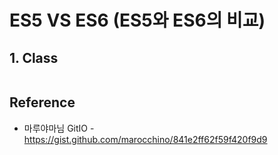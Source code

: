 # ES5 VS ES6 (ES5와 ES6의 비교)

## 1. Class

```JS

```

## Reference
* 마루야마님 GitIO - https://gist.github.com/marocchino/841e2ff62f59f420f9d9